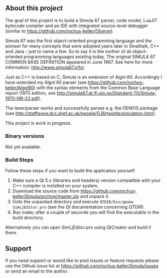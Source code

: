 ## About this project

The goal of this project is to build a Simula 67 parser, code model, LuaJIT bytecode compiler and an IDE with integrated source-level debugger (similar to https://github.com/rochus-keller/Oberon).

Simula 67 was the first object-oriented programming language and the pioneer for many concepts that were adopted years later in Smalltalk, C++ and Java - just to name a few. So to say it is the mother of all object-oriented programming languages existing today. 
The original SIMULA 67 COMMON BASE DEFINITION appeared in June 1967. See here for more information: http://www.simula67.info/

Just as C++ is based on C, Simula is an extension of Algol 60. Accordingly I have extended my Algol 60 parser (see https://github.com/rochus-keller/Algol60) with the syntax elements from the Common Base Language report (1970 edition, see http://simula67.at.ifi.uio.no/Standard-70/Simula-1970-NR-22.pdf). 

The lexer/parser works and successfully parses e.g. the DEMOS package (see http://staffwww.dcs.shef.ac.uk/people/G.Birtwistle/simulation.html).

This project is work in progress.


### Binary versions

Not yet available.

### Build Steps

Follow these steps if you want to build the application yourself:

1. Make sure a Qt 5.x (libraries and headers) version compatible with your C++ compiler is installed on your system.
1. Download the source code from https://github.com/rochus-keller/Simula/archive/master.zip and unpack it.
1. Goto the unpacked directory and execute `QTDIR/bin/qmake SimLjEditor.pro` (see the Qt documentation concerning QTDIR).
1. Run make; after a couple of seconds you will find the executable in the build directory.

Alternatively you can open SimLjEditor.pro using QtCreator and build it there.

## Support
If you need support or would like to post issues or feature requests please use the Github issue list at https://github.com/rochus-keller/Simula/issues or send an email to the author.



 

